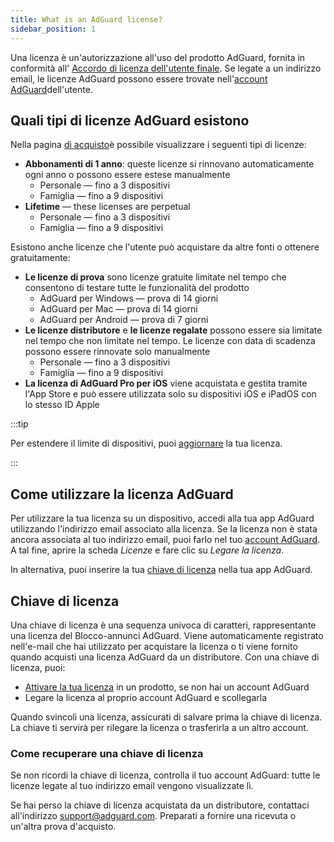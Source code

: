 ```yaml
---
title: What is an AdGuard license?
sidebar_position: 1
---
```


Una licenza è un'autorizzazione all'uso del prodotto AdGuard, fornita in conformità all' [Accordo di licenza dell'utente finale](https://adguard.com/eula.html). Se legate a un indirizzo email, le licenze AdGuard possono essere trovate nell'[account AdGuard](https://my.adguard.com/)dell'utente.

## Quali tipi di licenze AdGuard esistono

Nella pagina [di acquisto](https://adguard.com/license.html)è possibile visualizzare i seguenti tipi di licenze:

- **Abbonamenti di 1 anno**: queste licenze si rinnovano automaticamente ogni anno o possono essere estese manualmente
    - Personale — fino a 3 dispositivi
    - Famiglia — fino a 9 dispositivi
- **Lifetime** — these licenses are perpetual
    - Personale — fino a 3 dispositivi
    - Famiglia — fino a 9 dispositivi

Esistono anche licenze che l'utente può acquistare da altre fonti o ottenere gratuitamente:

- **Le licenze di prova** sono licenze gratuite limitate nel tempo che consentono di testare tutte le funzionalità del prodotto
    - AdGuard per Windows — prova di 14 giorni
    - AdGuard per Mac — prova di 14 giorni
    - AdGuard per Android — prova di 7 giorni
- **Le licenze distributore** e **le licenze regalate** possono essere sia limitate nel tempo che non limitate nel tempo. Le licenze con data di scadenza possono essere rinnovate solo manualmente
    - Personale — fino a 3 dispositivi
    - Famiglia — fino a 9 dispositivi
- **La licenza di AdGuard Pro per iOS** viene acquistata e gestita tramite l'App Store e può essere utilizzata solo su dispositivi iOS e iPadOS con lo stesso ID Apple

:::tip

Per estendere il limite di dispositivi, puoi [aggiornare](../payment-options/#upgrade) la tua licenza.

:::

## Come utilizzare la licenza AdGuard

Per utilizzare la tua licenza su un dispositivo, accedi alla tua app AdGuard utilizzando l'indirizzo email associato alla licenza. Se la licenza non è stata ancora associata al tuo indirizzo email, puoi farlo nel tuo [account AdGuard](https://my.adguard.com/). A tal fine, aprire la scheda *Licenze* e fare clic su *Legare la licenza*.

In alternativa, puoi inserire la tua [chiave di licenza](#license-key) nella tua app AdGuard.

## Chiave di licenza

Una chiave di licenza è una sequenza univoca di caratteri, rappresentante una licenza del Blocco-annunci AdGuard. Viene automaticamente registrato nell'e-mail che hai utilizzato per acquistare la licenza o ti viene fornito quando acquisti una licenza AdGuard da un distributore. Con una chiave di licenza, puoi:

- [Attivare la tua licenza](../activation) in un prodotto, se non hai un account AdGuard
- Legare la licenza al proprio account AdGuard e scollegarla

Quando svincoli una licenza, assicurati di salvare prima la chiave di licenza. La chiave ti servirà per rilegare la licenza o trasferirla a un altro account.

### Come recuperare una chiave di licenza

Se non ricordi la chiave di licenza, controlla il tuo account AdGuard: tutte le licenze legate al tuo indirizzo email vengono visualizzate lì.

Se hai perso la chiave di licenza acquistata da un distributore, contattaci all'indirizzo support@adguard.com. Preparati a fornire una ricevuta o un'altra prova d'acquisto.
